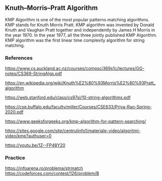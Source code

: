 ## Knuth–Morris–Pratt Algorithm

KMP Algorithm is one of the most popular patterns matching algorithms. KMP stands for Knuth Morris Pratt. KMP algorithm was invented by Donald Knuth and Vaughan Pratt together and independently by James H Morris in the year 1970. In the year 1977, all the three jointly published KMP Algorithm.
KMP algorithm was the first linear time complexity algorithm for string matching.

### References

https://www.cs.auckland.ac.nz/courses/compsci369s1c/lectures/GG-notes/CS369-StringAlgs.pdf

https://en.wikipedia.org/wiki/Knuth%E2%80%93Morris%E2%80%93Pratt_algorithm

https://web.stanford.edu/class/cs97si/10-string-algorithms.pdf

https://cse.buffalo.edu/faculty/miller/Courses/CSE633/Priya-Rao-Spring-2020.pdf

https://www.geeksforgeeks.org/kmp-algorithm-for-pattern-searching/

https://sites.google.com/site/centrulinfo1/materiale-video/algoritmi-video/kmp?authuser=0

https://youtu.be/1Z--FP48Y20

### Practice 

https://infoarena.ro/problema/strmatch
https://codeforces.com/contest/126/problem/B
